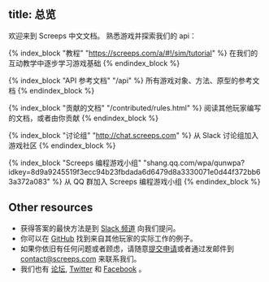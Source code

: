 title: 总览
---
欢迎来到 Screeps 中文文档。 熟悉游戏并探索我们的 api：

{% index_block "教程" "https://screeps.com/a/#!/sim/tutorial" %}
在我们的互动教学中逐步学习游戏基础
{% endindex_block %} 

{% index_block "API 参考文档" "/api" %}
所有游戏对象、方法、原型的参考文档
{% endindex_block %} 

{% index_block "贡献的文档" "/contributed/rules.html" %}
阅读其他玩家编写的文档，或者由你贡献
{% endindex_block %}  

{% index_block "讨论组" "http://chat.screeps.com" %}
从 Slack 讨论组加入游戏社区
{% endindex_block %}

{% index_block "Screeps 编程游戏小组" "shang.qq.com/wpa/qunwpa?idkey=8d9a9245519f3ecc94b23fbdada6d6479d8a3330071e0d44f372bb63a372a083" %}
从 QQ 群加入 Screeps 编程游戏小组
{% endindex_block %}

## Other resources

* 获得答案的最快方法是到 [Slack 频道](http://chat.screeps.com) 向我们提问。
* 你可以在 [GitHub](https://github.com/search?o=desc&p=1&q=screeps&s=updated&type=Repositories) 找到来自其他玩家的实际工作的例子。
* 如果你依旧有任何问题或者顾虑，请随意[提交申请](http://support.screeps.com/hc/en-us/requests/new)或者通过发邮件到 [contact@screeps.com](mailto:contact.screeps.com) 来联系我们。
* 我们也有 [论坛](http://support.screeps.com/hc/communities/public/topics), [Twitter](https://twitter.com/ScreepsGame) 和 [Facebook](https://facebook.com/ScreepsGame) 。
